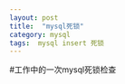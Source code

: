 ```yaml
---
layout: post
title:  "mysql死锁"
category: mysql
tags:  mysql insert 死锁
---
```


#工作中的一次mysql死锁检查





































